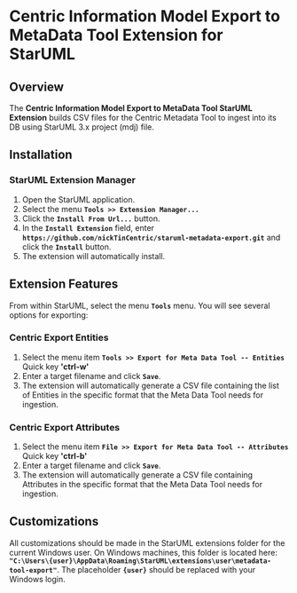 # Centric Information Model Export to MetaData Tool Extension for StarUML
## Overview
The **Centric Information Model Export to MetaData Tool StarUML Extension** builds CSV files for the Centric Metadata Tool to ingest into its DB using StarUML 3.x project (mdj) file. 

## Installation
### StarUML Extension Manager
1. Open the StarUML application.
2. Select the menu **`Tools >> Extension Manager...`**
3. Click the **`Install From Url...`** button.
4. In the **`Install Extension`** field, enter **`https://github.com/nickTinCentric/staruml-metadata-export.git`** and click the **`Install`** button.
5. The extension will automatically install.

## Extension Features
From within StarUML, select the menu **`Tools`** menu. You will see several options for exporting:


### Centric Export Entities
1. Select the menu item **`Tools >> Export for Meta Data Tool -- Entities`**  Quick key **'ctrl-w'**
2. Enter a target filename and click **`Save`**.
3. The extension will automatically generate a CSV file containing the list of Entities in the specific format that the Meta Data Tool needs for ingestion.

### Centric Export Attributes
1. Select the menu item **`File >> Export for Meta Data Tool -- Attributes`** Quick key **'ctrl-b'**
2. Enter a target filename and click **`Save`**.
3. The extension will automatically generate a CSV file containing Attributes in the specific format that the Meta Data Tool needs for ingestion.



## Customizations
All customizations should be made in the StarUML extensions folder for the current Windows user. On Windows machines, this folder is located here: **`"C:\Users\{user}\AppData\Roaming\StarUML\extensions\user\metadata-tool-export"`**. The placeholder **`{user}`** should be replaced with your Windows login.
